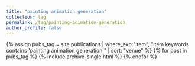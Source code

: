 ```yaml
---
title: "painting animation generation"
collection: tag
permalink: /tag/painting-animation-generation
author_profile: false
---
```

{% assign pubs_tag = site.publications | where_exp:"item", "item.keywords contains 'painting animation generation'" | sort: "venue" %}
{% for post in pubs_tag %}
  {% include archive-single.html %}
{% endfor %}